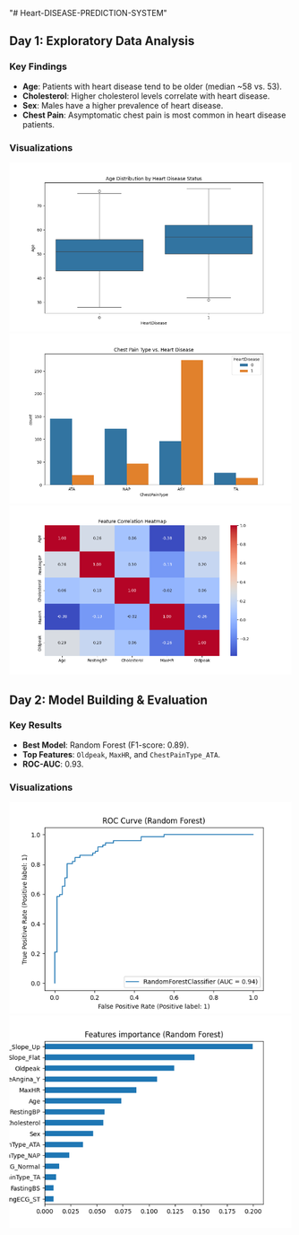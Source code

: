 "# Heart-DISEASE-PREDICTION-SYSTEM" 

## **Day 1: Exploratory Data Analysis**
### Key Findings
- **Age**: Patients with heart disease tend to be older (median ~58 vs. 53).
- **Cholesterol**: Higher cholesterol levels correlate with heart disease.
- **Sex**: Males have a higher prevalence of heart disease.
- **Chest Pain**: Asymptomatic chest pain is most common in heart disease patients.

### Visualizations
![Age vs. Heart Disease](outputs/age_vs_heartdisease.png)
![Chest Pain vs. Heart Disease](outputs/chestpain_vs_heartdisease.png)
![Correlation Heatmap](outputs/correlation_heatmap.png)

## Day 2: Model Building & Evaluation  
### Key Results  
- **Best Model**: Random Forest (F1-score: 0.89).  
- **Top Features**: `Oldpeak`, `MaxHR`, and `ChestPainType_ATA`.  
- **ROC-AUC**: 0.93.  

### Visualizations  
![ROC Curve](outputs/roc_curve.png)  
![Feature Importance](outputs/feature_importance.png)  